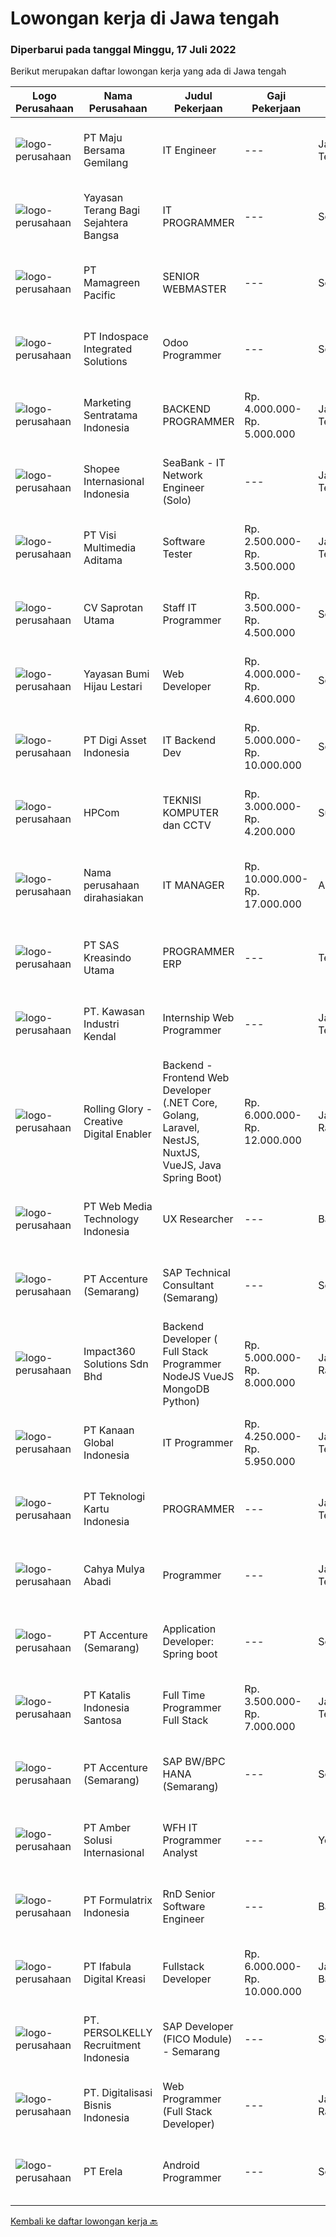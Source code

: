 
  # Lowongan kerja di Jawa tengah

  ### Diperbarui pada tanggal Minggu, 17 Juli 2022

  Berikut merupakan daftar lowongan kerja yang ada di Jawa tengah

  |Logo Perusahaan | Nama Perusahaan | Judul Pekerjaan | Gaji Pekerjaan | Lokasi | Deskripsi | Tanggal diunggah | Pranala |
  | -------------- | --------------- | --------------- | --------- | --------- | -------------- | ------- | ----------- |
  |![logo-perusahaan](https://image-service-cdn.seek.com.au/c5cc250cdcaabdaa9c7164514026bef907d15fe8/ee4dce1061f3f616224767ad58cb2fc751b8d2dc)|PT Maju Bersama Gemilang|IT Engineer|---|Jawa Tengah|Job Description:a. Hardware Engineer Responsible for the company's internal computer room construction, management and maintenance, to ensure the...|Jumat, 15 Juli 2022|https://www.jobstreet.co.id/id/job/it-engineer-3946017?token=0~d5c07947-6dca-454e-b655-8dcd7d046690&sectionRank=1&jobId=jobstreet-id-job-3946017|
|![logo-perusahaan](https://image-service-cdn.seek.com.au/ba07e49f2bb977761ae596a37b5eb8b0dcc4f3ef/ee4dce1061f3f616224767ad58cb2fc751b8d2dc)|Yayasan Terang Bagi Sejahtera Bangsa|IT PROGRAMMER|---|Semarang|Kualifikasi  Umur maksimal 35 tahun Gelar Sarjana (S1) Jurusan Teknologi Informatika, dengan minimal IPK 3.00 Pengalaman Minimal 5 Tahun Memproduksi...|Rabu, 13 Juli 2022|https://www.jobstreet.co.id/id/job/it-programmer-3942288?token=0~d5c07947-6dca-454e-b655-8dcd7d046690&sectionRank=2&jobId=jobstreet-id-job-3942288|
|![logo-perusahaan](https://image-service-cdn.seek.com.au/b2e3fecb51500b9aa156b07e9d74c981d40c5f19/ee4dce1061f3f616224767ad58cb2fc751b8d2dc)|PT Mamagreen Pacific|SENIOR WEBMASTER|---|Semarang|Mamagreen urgently needs a talented person for the position of "SENIOR WEBMASTER"We are a leading International Outdoor Design Brand, with a...|Jumat, 15 Juli 2022|https://www.jobstreet.co.id/id/job/senior-webmaster-3939517?token=0~d5c07947-6dca-454e-b655-8dcd7d046690&sectionRank=3&jobId=jobstreet-id-job-3939517|
|![logo-perusahaan](https://image-service-cdn.seek.com.au/3c2f73039ca3b1361f279cdb0b48de8667835b14/ee4dce1061f3f616224767ad58cb2fc751b8d2dc)|PT Indospace Integrated Solutions|Odoo Programmer|---|Semarang|We are looking for a motivated Odoo Developer to come to join our fast-paced, fun, and rewarding agile team of professionals.If you are passionate...|Sabtu, 16 Juli 2022|https://www.jobstreet.co.id/id/job/odoo-programmer-3948282?token=0~d5c07947-6dca-454e-b655-8dcd7d046690&sectionRank=4&jobId=jobstreet-id-job-3948282|
|![logo-perusahaan](https://image-service-cdn.seek.com.au/df8039bdc98917fb7712288b57655fbe0e837ec5/ee4dce1061f3f616224767ad58cb2fc751b8d2dc)|Marketing Sentratama Indonesia|BACKEND PROGRAMMER|Rp. 4.000.000-Rp. 5.000.000|Jawa Tengah|BACKEND PROGRAMMER Deskripsi Pekerjaan :  •         Mengembangkan aplikasi back end atau front end Web / Mobile.•         Melakukan troubleshoot jika...|Kamis, 14 Juli 2022|https://www.jobstreet.co.id/id/job/backend-programmer-3938318?token=0~d5c07947-6dca-454e-b655-8dcd7d046690&sectionRank=5&jobId=jobstreet-id-job-3938318|
|![logo-perusahaan](https://image-service-cdn.seek.com.au/fdd388d7c0660b20f42d51ac7a110a26e88e3d6c/ee4dce1061f3f616224767ad58cb2fc751b8d2dc)|Shopee Internasional Indonesia|SeaBank - IT Network Engineer (Solo)|---|Jawa Tengah|Job Description: Analyze requirements and perform network and system solutions, planning, installation, and setup of network and system architecture....|Selasa, 12 Juli 2022|https://www.jobstreet.co.id/id/job/seabank-it-network-engineer-solo-3952635?token=0~d5c07947-6dca-454e-b655-8dcd7d046690&sectionRank=6&jobId=jobstreet-id-job-3952635|
|![logo-perusahaan](https://image-service-cdn.seek.com.au/b8528c389ba1b59ec14f571684d5a518b5b2a7b1/ee4dce1061f3f616224767ad58cb2fc751b8d2dc)|PT Visi Multimedia Aditama|Software Tester|Rp. 2.500.000-Rp. 3.500.000|Jawa Tengah|Responsibilities: Use and test software to identify and eliminate bugs in applications. Performe specific tests, examines all aspects of a product...|Jumat, 15 Juli 2022|https://www.jobstreet.co.id/id/job/software-tester-3958717?token=0~d5c07947-6dca-454e-b655-8dcd7d046690&sectionRank=7&jobId=jobstreet-id-job-3958717|
|![logo-perusahaan](https://image-service-cdn.seek.com.au/c3ca0db3187a2372ca533f59fd216175bc2baef2/ee4dce1061f3f616224767ad58cb2fc751b8d2dc)|CV Saprotan Utama|Staff IT Programmer|Rp. 3.500.000-Rp. 4.500.000|Semarang|Menjalankan technical support untuk user jika ada permasalahan technical system ERP Melakukan maintenance server, termasuk aplikasi, security dan data...|Rabu, 13 Juli 2022|https://www.jobstreet.co.id/id/job/staff-it-programmer-3954980?token=0~d5c07947-6dca-454e-b655-8dcd7d046690&sectionRank=8&jobId=jobstreet-id-job-3954980|
|![logo-perusahaan](https://image-service-cdn.seek.com.au/36acc5fe42e3a0573c5fedc26e473d48174b17d1/ee4dce1061f3f616224767ad58cb2fc751b8d2dc)|Yayasan Bumi Hijau Lestari|Web Developer|Rp. 4.000.000-Rp. 4.600.000|Semarang|We are an environmental-community development non-profit foundation with local Indonesian field operations and an international fund-raising market....|Rabu, 13 Juli 2022|https://www.jobstreet.co.id/id/job/web-developer-3943630?token=0~d5c07947-6dca-454e-b655-8dcd7d046690&sectionRank=9&jobId=jobstreet-id-job-3943630|
|![logo-perusahaan](https://image-service-cdn.seek.com.au/7ac5dcda8ef45aceb4e57ebd054920dd0190aeba/ee4dce1061f3f616224767ad58cb2fc751b8d2dc)|PT Digi Asset Indonesia|IT Backend Dev|Rp. 5.000.000-Rp. 10.000.000|Semarang|Digiassetindo is a startup company engaged in the cryptocurrency sector. Not an investment company. We are looking for a Sales Executive to join our...|Jumat, 15 Juli 2022|https://www.jobstreet.co.id/id/job/it-backend-dev-3958737?token=0~d5c07947-6dca-454e-b655-8dcd7d046690&sectionRank=10&jobId=jobstreet-id-job-3958737|
|![logo-perusahaan](https://image-service-cdn.seek.com.au/7eb8fe2151192203c0f6b0e339fc73c4552b3776/ee4dce1061f3f616224767ad58cb2fc751b8d2dc)|HPCom|TEKNISI KOMPUTER dan CCTV|Rp. 3.000.000-Rp. 4.200.000|Surakarta|DIBUTUHKAN SEGERAKami sebuah perusahaan dagang yang bergerak dibidang IT dan CCTV di area Surakarta membuka lowongan pekerjaan untuk posisi sebagai...|Jumat, 15 Juli 2022|https://www.jobstreet.co.id/id/job/teknisi-komputer-dan-cctv-3958363?token=0~d5c07947-6dca-454e-b655-8dcd7d046690&sectionRank=11&jobId=jobstreet-id-job-3958363|
|![logo-perusahaan](https://i.ibb.co/sqvTCh9/112815900-stock-vector-no-image-available-icon-flat-vector.webp)|Nama perusahaan dirahasiakan|IT MANAGER|Rp. 10.000.000-Rp. 17.000.000|Aceh|Memiliki pengalaman leadership sebagai Manager sebelumnya.Back End Engineer1. Memiliki pengalaman dalam membangun RESTful APIs2. Menguasai bahasa...|Senin, 11 Juli 2022|https://www.jobstreet.co.id/id/job/it-manager-3951340?token=0~d5c07947-6dca-454e-b655-8dcd7d046690&sectionRank=12&jobId=jobstreet-id-job-3951340|
|![logo-perusahaan](https://image-service-cdn.seek.com.au/4b44f659bd1174463d23adc92e7ef83cd2341528/ee4dce1061f3f616224767ad58cb2fc751b8d2dc)|PT SAS Kreasindo Utama|PROGRAMMER ERP|---|Tegal|Job Description: Doing Odoo system development Conduct technical analysis and develop the Odoo system to suit the company's needs Create and custom...|Jumat, 15 Juli 2022|https://www.jobstreet.co.id/id/job/programmer-erp-3939535?token=0~d5c07947-6dca-454e-b655-8dcd7d046690&sectionRank=13&jobId=jobstreet-id-job-3939535|
|![logo-perusahaan](https://image-service-cdn.seek.com.au/4777cfd62677e825f561371d10c35c5b1b981348/ee4dce1061f3f616224767ad58cb2fc751b8d2dc)|PT. Kawasan Industri Kendal|Internship Web Programmer|---|Jawa Tengah|Build fully functional programs writing, clean, and testable code for ERP System using Laravel Design user interface and web layout using HTML/CSS...|Rabu, 13 Juli 2022|https://www.jobstreet.co.id/id/job/internship-web-programmer-3936330?token=0~d5c07947-6dca-454e-b655-8dcd7d046690&sectionRank=14&jobId=jobstreet-id-job-3936330|
|![logo-perusahaan](https://image-service-cdn.seek.com.au/102dca1c75fb558e6532d8df396235b956dd0e8e/ee4dce1061f3f616224767ad58cb2fc751b8d2dc)|Rolling Glory - Creative Digital Enabler|Backend - Frontend Web Developer (.NET Core, Golang, Laravel, NestJS, NuxtJS, VueJS, Java Spring Boot)|Rp. 6.000.000-Rp. 12.000.000|Jakarta Raya|Rolling Glory is looking for a Backend Developer or Frontend Developer role. Rolling Glory is looking for a Web Developer role, who have experience in...|Jumat, 15 Juli 2022|https://www.jobstreet.co.id/id/job/backend-frontend-web-developer-.net-core-golang-laravel-nestjs-nuxtjs-vuejs-java-spring-boot-3939719?token=0~d5c07947-6dca-454e-b655-8dcd7d046690&sectionRank=15&jobId=jobstreet-id-job-3939719|
|![logo-perusahaan](https://image-service-cdn.seek.com.au/fe6569d61098f35222743f282f496686f78aefd7/ee4dce1061f3f616224767ad58cb2fc751b8d2dc)|PT Web Media Technology Indonesia|UX Researcher|---|Bali|Niagahoster is a tech company based in Yogyakarta that provides web-hosting services. We are looking for a seasoned UX Researcher that is keen on...|Rabu, 13 Juli 2022|https://www.jobstreet.co.id/id/job/ux-researcher-3937123?token=0~d5c07947-6dca-454e-b655-8dcd7d046690&sectionRank=16&jobId=jobstreet-id-job-3937123|
|![logo-perusahaan](https://image-service-cdn.seek.com.au/1c2e28fa09a87d89b9dac6106fdc6fa435c484bb/ee4dce1061f3f616224767ad58cb2fc751b8d2dc)|PT Accenture (Semarang)|SAP Technical Consultant (Semarang)|---|Semarang|Key responsibilities may include: Planning, monitoring, and managing all development tasks. Create development standards and checklists. Supervising,...|Kamis, 14 Juli 2022|https://www.jobstreet.co.id/id/job/sap-technical-consultant-semarang-3949904?token=0~d5c07947-6dca-454e-b655-8dcd7d046690&sectionRank=17&jobId=jobstreet-id-job-3949904|
|![logo-perusahaan](https://image-service-cdn.seek.com.au/06b729438205195a03d4bcec08ce1ddd5d9c1576/ee4dce1061f3f616224767ad58cb2fc751b8d2dc)|Impact360 Solutions Sdn Bhd|Backend Developer ( Full Stack Programmer NodeJS VueJS MongoDB Python)|Rp. 5.000.000-Rp. 8.000.000|Jakarta Raya|Requirements: Has done a few projects around MongoDB + Express + VueJS + NodeJS (MEVN) Understands how to create NodeJS + MongoDB + JWT authentication...|Kamis, 14 Juli 2022|https://www.jobstreet.co.id/id/job/backend-developer-full-stack-programmer-nodejs-vuejs-mongodb-python-5011381/origin/my?token=0~d5c07947-6dca-454e-b655-8dcd7d046690&sectionRank=18&jobId=jobstreet-my-job-5011381|
|![logo-perusahaan](https://image-service-cdn.seek.com.au/325f60d8f12364e3753f73f9f6439f4d80fb25e0/ee4dce1061f3f616224767ad58cb2fc751b8d2dc)|PT Kanaan Global Indonesia|IT Programmer|Rp. 4.250.000-Rp. 5.950.000|Jawa Tengah|Kualifikasi: Pendidikan D3/S1 Jurusan Teknik komputer IT  Memiliki pengalaman minimal 2 tahun Memiliki kemampuan dalam bahasa pemrograman Menguasai...|Selasa, 12 Juli 2022|https://www.jobstreet.co.id/id/job/it-programmer-3953042?token=0~d5c07947-6dca-454e-b655-8dcd7d046690&sectionRank=19&jobId=jobstreet-id-job-3953042|
|![logo-perusahaan](https://image-service-cdn.seek.com.au/e7b216170b655685a0e56f4998927975b881580a/ee4dce1061f3f616224767ad58cb2fc751b8d2dc)|PT Teknologi Kartu Indonesia|PROGRAMMER|---|Jawa Tengah|Persyaratan: Pendidikan Minimal SMK/D3/S1 Memiliki pengalaman Minimal 1 tahun di bidang yang sama menjadi nilai tambah Pernah membuat...|Selasa, 12 Juli 2022|https://www.jobstreet.co.id/id/job/programmer-3952513?token=0~d5c07947-6dca-454e-b655-8dcd7d046690&sectionRank=20&jobId=jobstreet-id-job-3952513|
|![logo-perusahaan](https://i.ibb.co/sqvTCh9/112815900-stock-vector-no-image-available-icon-flat-vector.webp)|Cahya Mulya Abadi|Programmer|---|Jawa Tengah|Kualifikasi Pekerjaan Minimal Pendidikan D3 Informatika Fresh Graduate dipersilahkan / minimal 2 tahun pengalaman diutamakan Memahami PHP, jquery,...|Kamis, 14 Juli 2022|https://www.jobstreet.co.id/id/job/programmer-3956250?token=0~d5c07947-6dca-454e-b655-8dcd7d046690&sectionRank=21&jobId=jobstreet-id-job-3956250|
|![logo-perusahaan](https://image-service-cdn.seek.com.au/1c2e28fa09a87d89b9dac6106fdc6fa435c484bb/ee4dce1061f3f616224767ad58cb2fc751b8d2dc)|PT Accenture (Semarang)|Application Developer: Spring boot|---|Semarang|- Designs, codes or configures, tests, debugs, deploys, documents and maintains web service applications using a variety of software development...|Kamis, 14 Juli 2022|https://www.jobstreet.co.id/id/job/application-developer%3A-spring-boot-3948186?token=0~d5c07947-6dca-454e-b655-8dcd7d046690&sectionRank=22&jobId=jobstreet-id-job-3948186|
|![logo-perusahaan](https://image-service-cdn.seek.com.au/d72be770d5879949c98782b36ce56d78dac54132/ee4dce1061f3f616224767ad58cb2fc751b8d2dc)|PT Katalis Indonesia Santosa|Full Time Programmer Full Stack|Rp. 3.500.000-Rp. 7.000.000|Jawa Tengah|Kebutuhan: **BERDOMISILI SEMARANG** Minimal SMK RPL atau S1 dari bidang Elektronik, Matematika, Fisika, atau Komputer Dapat berbahasa Inggris secara...|Rabu, 13 Juli 2022|https://www.jobstreet.co.id/id/job/full-time-programmer-full-stack-3936117?token=0~d5c07947-6dca-454e-b655-8dcd7d046690&sectionRank=23&jobId=jobstreet-id-job-3936117|
|![logo-perusahaan](https://image-service-cdn.seek.com.au/1c2e28fa09a87d89b9dac6106fdc6fa435c484bb/ee4dce1061f3f616224767ad58cb2fc751b8d2dc)|PT Accenture (Semarang)|SAP BW/BPC HANA (Semarang)|---|Semarang|Responsibilities: Participate in requirement gathering and design phase to define business requirements and data flow design Perform BW/BPC system...|Kamis, 14 Juli 2022|https://www.jobstreet.co.id/id/job/sap-bw-bpc-hana-semarang-3956147?token=0~d5c07947-6dca-454e-b655-8dcd7d046690&sectionRank=24&jobId=jobstreet-id-job-3956147|
|![logo-perusahaan](https://i.ibb.co/sqvTCh9/112815900-stock-vector-no-image-available-icon-flat-vector.webp)|PT Amber Solusi Internasional|WFH IT Programmer Analyst|---|Yogyakarta|Will be supporting USA based company Working hour starting 8 PM - 5 AM WIB Working days and national holidays are following USA calendar...|Minggu, 10 Juli 2022|https://www.jobstreet.co.id/id/job/wfh-it-programmer-analyst-3950610?token=0~d5c07947-6dca-454e-b655-8dcd7d046690&sectionRank=25&jobId=jobstreet-id-job-3950610|
|![logo-perusahaan](https://image-service-cdn.seek.com.au/3fe11e0a9e6ce117e7b36170e1750cf68c13eaba/ee4dce1061f3f616224767ad58cb2fc751b8d2dc)|PT Formulatrix Indonesia|RnD Senior Software Engineer|---|Bandung|Job Responsibilities: Design, develop, and improve robotic systems software from the ground up. Use your R&amp;D skills to create prototypes which...|Rabu, 13 Juli 2022|https://www.jobstreet.co.id/id/job/rnd-senior-software-engineer-3954876?token=0~d5c07947-6dca-454e-b655-8dcd7d046690&sectionRank=26&jobId=jobstreet-id-job-3954876|
|![logo-perusahaan](https://image-service-cdn.seek.com.au/cd369a441ee3dd5db7861adc0122696ef73c1176/ee4dce1061f3f616224767ad58cb2fc751b8d2dc)|PT Ifabula Digital Kreasi|Fullstack Developer|Rp. 6.000.000-Rp. 10.000.000|Jakarta Barat|Job DescriptionAs a R&amp;D Fullstack Developer you will be tasked to: Research and Develop new things that will be used for future references on the...|Selasa, 12 Juli 2022|https://www.jobstreet.co.id/id/job/fullstack-developer-3934333?token=0~d5c07947-6dca-454e-b655-8dcd7d046690&sectionRank=27&jobId=jobstreet-id-job-3934333|
|![logo-perusahaan](https://image-service-cdn.seek.com.au/a778cc2d537d275f0abc3d64068f14c4c640057e/ee4dce1061f3f616224767ad58cb2fc751b8d2dc)|PT. PERSOLKELLY Recruitment Indonesia|SAP Developer (FICO Module) - Semarang|---|Semarang|Job Descriptions: Determining business needs via consultation, business analysis, and targeted observations. Assessing existing IT infrastructure and...|Selasa, 12 Juli 2022|https://www.jobstreet.co.id/id/job/sap-developer-fico-module-semarang-3953731?token=0~d5c07947-6dca-454e-b655-8dcd7d046690&sectionRank=28&jobId=jobstreet-id-job-3953731|
|![logo-perusahaan](https://image-service-cdn.seek.com.au/34b5565cf4f408ad56cccee7b4dac7fe656dca6f/ee4dce1061f3f616224767ad58cb2fc751b8d2dc)|PT. Digitalisasi Bisnis Indonesia|Web Programmer  (Full Stack Developer)|---|Jakarta Raya|Requirements : Maximum age 30 years old Have a minimun of 1-2 years experience in the same field Have portfolio of website or system designs that have...|Kamis, 14 Juli 2022|https://www.jobstreet.co.id/id/job/web-programmer-full-stack-developer-3957482?token=0~d5c07947-6dca-454e-b655-8dcd7d046690&sectionRank=29&jobId=jobstreet-id-job-3957482|
|![logo-perusahaan](https://image-service-cdn.seek.com.au/cc8d8c9f0ba1f73a44b17955bdd729eab0a12a93/ee4dce1061f3f616224767ad58cb2fc751b8d2dc)|PT Erela|Android Programmer|---|Semarang|Kualifikasi : Minimal S1 Teknik Informatika. Minimal memiliki pengalaman kerja selama 1 tahun di bidang yang sama. Menguasai Android Studio, Java,...|Rabu, 13 Juli 2022|https://www.jobstreet.co.id/id/job/android-programmer-3954396?token=0~d5c07947-6dca-454e-b655-8dcd7d046690&sectionRank=30&jobId=jobstreet-id-job-3954396|


  [Kembali ke daftar lowongan kerja 🔙](../README.md#daftar-lowongan-kerja)
  